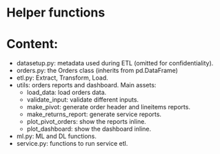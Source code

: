 # Helper functions

# Content:

- datasetup.py: metadata used during ETL (omitted for confidentiality).
- orders.py: the Orders class (inherits from pd.DataFrame)
- etl.py: Extract, Transform, Load.
- utils: orders reports and dashboard. Main assets:
  - load_data: load orders data.
  - validate_input: validate different inputs.
  - make_pivot: generate order header and lineitems reports.
  - make_returns_report: generate service reports.
  - plot_pivot_orders: show the reports inline.
  - plot_dashboard: show the dashboard inline.
- ml.py: ML and DL functions.
- service.py: functions to run service etl.

